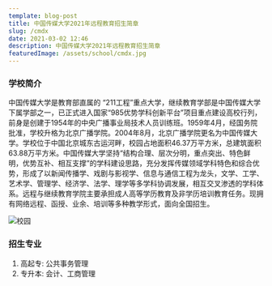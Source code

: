 ```yaml
---
template: blog-post
title: 中国传媒大学2021年远程教育招生简章 
slug: /cmdx
date: 2021-03-02 12:46
description: 中国传媒大学2021年远程教育招生简章
featuredImage: /assets/school/cmdx.jpg
---
```


### 学校简介

中国传媒大学是教育部直属的 “211工程”重点大学，继续教育学部是中国传媒大学下属学部之一，已正式进入国家“985优势学科创新平台”项目重点建设高校行列，前身是创建于1954年的中央广播事业局技术人员训练班。1959年4月，经国务院批准，学校升格为北京广播学院。2004年8月，北京广播学院更名为中国传媒大学。学校位于中国北京城东古运河畔，校园占地面积46.37万平方米，总建筑面积63.88万平方米。中国传媒大学坚持“结构合理、层次分明，重点突出、特色鲜明，优势互补、相互支撑”的学科建设思路，充分发挥传媒领域学科特色和综合优势，形成了以新闻传播学、戏剧与影视学、信息与通信工程为龙头，文学、工学、艺术学、管理学、经济学、法学、理学等多学科协调发展，相互交叉渗透的学科体系。远程与继续教育学院主要承担成人高等学历教育及非学历培训教育任务。现拥有网络远程、函授、业余、培训等多种教学形式，面向全国招生。

![校园](/assets/school/cmdxxy.jpg)

### 招生专业

1. 高起专:	公共事务管理
2. 专升本:	会计、工商管理
